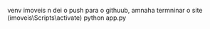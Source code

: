 venv imoveis
n dei o push para o githuub, amnaha termninar o site
(imoveis\Scripts\activate) python app.py